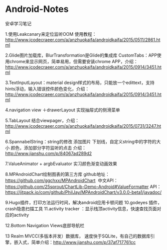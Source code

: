 # Android-Notes
安卓学习笔记

1.使用Leakcanary来定位监听OOM
使用教程：http://www.jcodecraeer.com/a/anzhuokaifa/androidkaifa/2015/0511/2861.html

2.Glide图片加载库，BlurTransformation是Glide的集成库
CustomTabs：APP使用chrome来显示网页，简单易用，但需要安装chrome APP，介绍：http://www.jcodecraeer.com/a/anzhuokaifa/androidkaifa/2015/0914/3451.html

3.TextInputLayout：material design样式的布局，只能放一个edittext，支持hints浮动，输入错误控件颜色变化，介绍：http://www.jcodecraeer.com/a/anzhuokaifa/androidkaifa/2015/0914/3451.html

4.navigation view ＋drawerLayout 实现抽屉式的侧滑菜单

5.TabLayout 结合viewpager，介绍：http://www.jcodecraeer.com/a/anzhuokaifa/androidkaifa/2015/0731/3247.html

6.SpannabelString：string的修改 添加图片 下划线，自定义string中的字符的大小 颜色，添加部分字符监听的点击 介绍：http://www.jianshu.com/p/84067ad289d2

7.ValueAnimator  + argbEvaluator 实习颜色渐变动画效果

8.MPAndroidChart绘制图表的第三方库 github地址：https://github.com/ggchxx/MPAndroidChart
  中文API：https://github.com/25sprout/ChartLib-Demo-Android#ValueFormatter
  API：https://jitpack.io/com/github/PhilJay/MPAndroidChart/v3.0.0-beta1/javadoc/
  
9.Hugo插件，打印方法运行时间，解决android应用卡顿问题
10.godeyes 插件，crash隐患扫描工具
11.activity tracker ：显示栈顶activity信息，快速查找页面对应的activity

12.Bottom Navigation Views底部导航栏

13 Realm MVCC(多版本并发）数据库， 速度快于SQLite，有自己的数据库引擎，嵌入式，简单介绍：http://www.jianshu.com/p/37af717761cc
